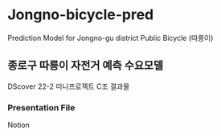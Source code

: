 # Jongno-bicycle-pred
Prediction Model for Jongno-gu district Public Bicycle (따릉이)

## 종로구 따릉이 자전거 예측 수요모델
DScover 22-2 미니프로젝트 C조 결과물

### Presentation File
Notion
